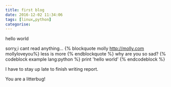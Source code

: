 ```yaml
---
title: first blog
date: 2016-12-02 11:34:06
tags: [linux,python]
categorise: 
---
```

hello world
<!--more-->
sorry,i cant read anything...
{% blockquote molly http://molly.com mollyloveyou%}
less is more
{% endblockquote %}
why are you so sad?
{% codeblock example lang:python %}
print 'hello world'
{% endcodeblock %}

I have to stay up late to finish writing report.


You are a litterbug!
